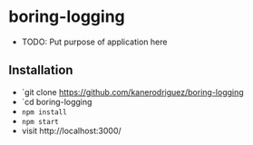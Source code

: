 # boring-logging

* TODO: Put purpose of application here

## Installation

* `git clone https://github.com/kanerodriguez/boring-logging
* `cd boring-logging
* `npm install`
* `npm start`
* visit http://localhost:3000/
